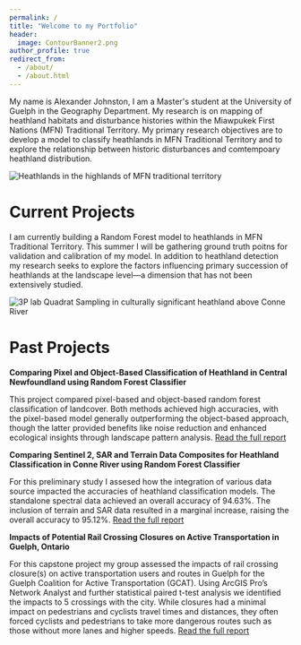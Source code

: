 ```yaml
---
permalink: /
title: "Welcome to my Portfolio"
header:
  image: ContourBanner2.png
author_profile: true
redirect_from: 
  - /about/
  - /about.html
---
```

<style>
  .sidebar {
    padding-top: 30vh;
    position: absolute; /* Initial position */
  }

  @media (max-width: 1200px) {
    .sidebar {
      padding-top: 200px; /* Adjust this value for smaller screens */
    }
  }

  @media (max-width: 800px) {
    .sidebar {
      padding-top: 100px; /* Adjust this value for even smaller screens */
    }
  }

  @media (max-width: 600px) {
    .sidebar {
      padding-top: 50px; /* Adjust this value for mobile devices */
    }
  }

  @media (max-width: 400px) {
    .sidebar {
      position: relative;
      padding-top: 0; /* Remove padding for very small screens */
      margin-top: 20px; /* Add a small margin for spacing */
    }
  }
</style>


My name is Alexander Johnston, I am a Master's student at the University of Guelph in the Geography Department. My research is on mapping of heathland habitats and disturbance histories within the Miawpukek First Nations (MFN) Traditional Territory. My primary research objectives are to develop a model to classify heathlands in MFN Traditional Territory and to explore the relationship between historic disturbances and comtempoary heathland distribution. 

![Heathlands in the highlands of MFN traditional territory](/images/DJI_0074.JPG)


Current Projects
======
I am currently building a Random Forest model to heathlands in MFN Traditional Territory. This summer I will be gathering ground truth poitns for validation and calibration of my model. In addition to heathland detection my research seeks to explore the factors influencing primary succession of heathlands at the landscape level—a dimension that has not been extensively studied.

![3P lab Quadrat Sampling in culturally significant heathland above Conne River](/images/DJI_0047.JPG)

Past Projects
======

**Comparing Pixel and Object-Based Classification of Heathland in Central Newfoundland using Random Forest Classifier**

This project compared pixel-based and object-based random forest classification of landcover. Both methods achieved high accuracies, with the pixel-based model generally outperforming the object-based approach, though the latter provided benefits like noise reduction and enhanced ecological insights through landscape pattern analysis. [Read the full report](/files/6550Report.pdf)

**Comparing Sentinel 2, SAR and Terrain Data Composites for Heathland Classification in Conne River using Random Forest Classifier**

For this preliminary study I assesed how the integration of various data source impacted the accuracies of heathland classification models. The standalone spectral data achieved an overall accuracy of 94.63%. The inclusion of terrain and SAR data resulted in a marginal increase, raising the overall accuracy to 95.12%. [Read the full report](/files/6060Report.pdf)


**Impacts of Potential Rail Crossing Closures on Active Transportation in Guelph, Ontario**

For this capstone project my group assessed the impacts of rail crossing closure(s) on active transportation users and routes in Guelph for the Guelph Coalition for Active Transportation (GCAT). Using ArcGIS Pro’s Network Analyst and further statistical paired t-test analysis we identified the impacts to 5 crossings with the city. While closures had a minimal impact on pedestrians and cyclists travel times and distances, they often forced cyclists and pedestrians to take more dangerous routes such as those without more lanes and higher speeds. [Read the full report](/files/GCAT_Report.pdf)

